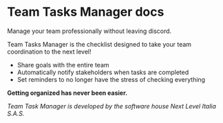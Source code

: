 # Team Tasks Manager docs
Manage your team professionally without leaving discord.

Team Tasks Manager is the checklist designed to take your team coordination to the next level!

- Share goals with the entire team
- Automatically notify stakeholders when tasks are completed
- Set reminders to no longer have the stress of checking everything

**Getting organized has never been easier.**

*Team Task Manager is developed by the software house Next Level Italia S.A.S.*
